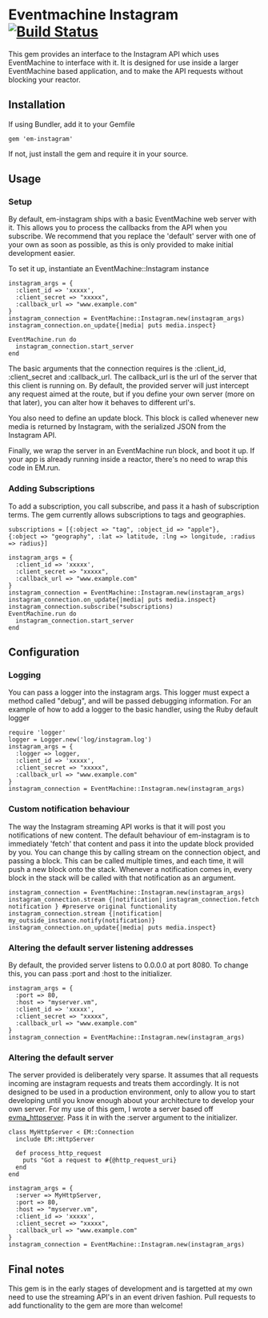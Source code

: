 # Eventmachine Instagram [![Build Status](https://travis-ci.org/mosaicxm/em-instagram.png?branch=master)](https://travis-ci.org/mosaicxm/em-instagram)

This gem provides an interface to the Instagram API which uses EventMachine to interface with it. It is designed for use inside a larger EventMachine based application, and to make the API requests without blocking your reactor.

## Installation

If using Bundler, add it to your Gemfile

    gem 'em-instagram'

If not, just install the gem and require it in your source.

## Usage

### Setup

By default, em-instagram ships with a basic EventMachine web server with it. This allows you to process the callbacks from the API when you subscribe. We recommend that you replace the 'default' server with one of your own as soon as possible, as this is only provided to make initial development easier.

To set it up, instantiate an EventMachine::Instagram instance

    instagram_args = {
      :client_id => 'xxxxx',
      :client_secret => "xxxxx",
      :callback_url => "www.example.com"
    }
    instagram_connection = EventMachine::Instagram.new(instagram_args)
    instagram_connection.on_update{|media| puts media.inspect}

    EventMachine.run do
      instagram_connection.start_server
    end

The basic arguments that the connection requires is the :client_id, :client_secret and :callback_url. The callback_url is the url of the server that this client is running on. By default, the provided server will just intercept any request aimed at the route, but if you define your own server (more on that later), you can alter how it behaves to different url's.

You also need to define an update block. This block is called whenever new media is returned by Instagram, with the serialized JSON from the Instagram API.

Finally, we wrap the server in an EventMachine run block, and boot it up. If your app is already running inside a reactor, there's no need to wrap this code in EM.run.

### Adding Subscriptions

To add a subscription, you call subscribe, and pass it a hash of subscription terms. The gem currently allows subscriptions to tags and geographies.

    subscriptions = [{:object => "tag", :object_id => "apple"},
    {:object => "geography", :lat => latitude, :lng => longitude, :radius => radius}]

    instagram_args = {
      :client_id => 'xxxxx',
      :client_secret => "xxxxx",
      :callback_url => "www.example.com"
    }
    instagram_connection = EventMachine::Instagram.new(instagram_args)
    instagram_connection.on_update{|media| puts media.inspect}
    instagram_connection.subscribe(*subscriptions)
    EventMachine.run do
      instagram_connection.start_server
    end

## Configuration

### Logging

You can pass a logger into the instagram args. This logger must expect a method called "debug", and will be passed debugging information. For an example of how to add a logger to the basic handler, using the Ruby default logger

    require 'logger'
    logger = Logger.new('log/instagram.log')
    instagram_args = {
      :logger => logger,
      :client_id => 'xxxxx',
      :client_secret => "xxxxx",
      :callback_url => "www.example.com"
    }
    instagram_connection = EventMachine::Instagram.new(instagram_args)

###  Custom notification behaviour

The way the Instagram streaming API works is that it will post you notifications of new content. The default behaviour of em-instagram is to immediately 'fetch' that content and pass it into the update block provided by you. You can change this by calling stream on the connection object, and passing a block. This can be called multiple times, and each time, it will push a new block onto the stack. Whenever a notification comes in, every block in the stack will be called with that notification as an argument.

    instagram_connection = EventMachine::Instagram.new(instagram_args)
    instagram_connection.stream {|notification| instagram_connection.fetch notification } #preserve original functionality
    instagram_connection.stream {|notification| my_outside_instance.notify(notification)}
    instagram_connection.on_update{|media| puts media.inspect}

### Altering the default server listening addresses

By default, the provided server listens to 0.0.0.0 at port 8080. To change this, you can pass :port and :host to the initializer.

    instagram_args = {
      :port => 80,
      :host => "myserver.vm",
      :client_id => 'xxxxx',
      :client_secret => "xxxxx",
      :callback_url => "www.example.com"
    }
    instagram_connection = EventMachine::Instagram.new(instagram_args)

### Altering the default server

The server provided is deliberately very sparse. It assumes that all requests incoming are instagram requests and treats them accordingly. It is not designed to be used in a production environment, only to allow you to start developing until you know enough about your architecture to develop your own server. For my use of this gem, I wrote a server based off [evma_httpserver](https://github.com/eventmachine/evma_httpserver). Pass it in with the :server argument to the initializer.

    class MyHttpServer < EM::Connection
      include EM::HttpServer

      def process_http_request
        puts "Got a request to #{@http_request_uri}
      end
    end

    instagram_args = {
      :server => MyHttpServer,
      :port => 80,
      :host => "myserver.vm",
      :client_id => 'xxxxx',
      :client_secret => "xxxxx",
      :callback_url => "www.example.com"
    }
    instagram_connection = EventMachine::Instagram.new(instagram_args)

## Final notes

This gem is in the early stages of development and is targetted at my own need to use the streaming API's in an event driven fashion. Pull requests to add functionality to the gem are more than welcome!
